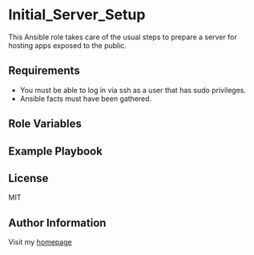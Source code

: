 Initial_Server_Setup
=========

This Ansible role takes care of the usual steps to prepare a server for hosting apps exposed to the public.


Requirements
----------------
- You must be able to log in via ssh as a user that has sudo privileges.
- Ansible facts must have been gathered.

Role Variables
--------------



Example Playbook
----------------



License
-------

MIT

Author Information
------------------

Visit my [homepage](jstet.net)
